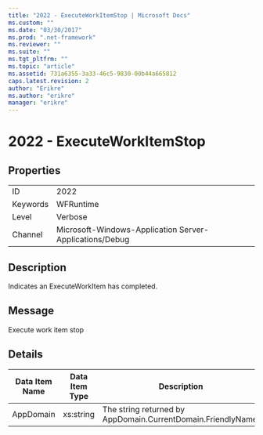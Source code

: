 ```yaml
---
title: "2022 - ExecuteWorkItemStop | Microsoft Docs"
ms.custom: ""
ms.date: "03/30/2017"
ms.prod: ".net-framework"
ms.reviewer: ""
ms.suite: ""
ms.tgt_pltfrm: ""
ms.topic: "article"
ms.assetid: 731a6355-3a33-46c5-9830-00b44a665812
caps.latest.revision: 2
author: "Erikre"
ms.author: "erikre"
manager: "erikre"
---
```

# 2022 - ExecuteWorkItemStop
## Properties  
  
|||  
|-|-|  
|ID|2022|  
|Keywords|WFRuntime|  
|Level|Verbose|  
|Channel|Microsoft-Windows-Application Server-Applications/Debug|  
  
## Description  
 Indicates an ExecuteWorkItem has completed.  
  
## Message  
 Execute work item stop  
  
## Details  
  
|Data Item Name|Data Item Type|Description|  
|--------------------|--------------------|-----------------|  
|AppDomain|xs:string|The string returned by AppDomain.CurrentDomain.FriendlyName.|